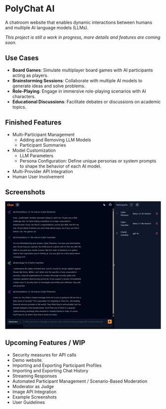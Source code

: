 # PolyChat AI
A chatroom website that enables dynamic interactions between humans and multiple AI language models (LLMs).

*This project is still a work in progress, more details and features are coming soon.*

## Use Cases
- **Board Games**: Simulate multiplayer board games with AI participants acting as players.
- **Brainstorming Sessions**: Collaborate with multiple AI models to generate ideas and solve problems.
- **Role-Playing**: Engage in immersive role-playing scenarios with AI characters.
- **Educational Discussions**: Facilitate debates or discussions on academic topics.

## Finished Features
* Multi-Participant Management
  * Adding and Removing LLM Models
  * Participant Summaries
* Model Customization
   * LLM Parameters
   * Persona Configuration: Define unique personas or system prompts to shape the behavior of each AI model.
* Multi-Provider API Integration 
* Human User Involvement

## Screenshots
![cyber_phantom](screenshots/cyber_phantom.png)


## Upcoming Features / WIP
* Security measures for API calls
* Demo website.
* Importing and Exporting Participant Profiles
* Importing and Exporting Chat History
* Streaming Responses
* Automated Participant Management / Scenario-Based Moderation
* Moderator as Judge
* Image API Integration
* Example Screenshots
* User Guidelines
